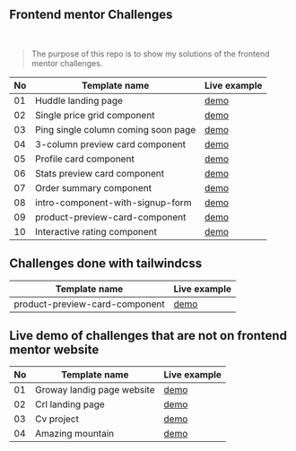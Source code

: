 ## Frontend mentor Challenges

<br/>

> The purpose of this repo is to show my solutions of the frontend mentor challenges.

| No  | Template name                       | Live example                                                       |
| --- | ----------------------------------- | ------------------------------------------------------------------ |
| 01  | Huddle landing page                 | [demo](https://the-huddle-landing-page.netlify.app/)               |
| 02  | Single price grid component         | [demo](https://the-single-price-grid-component-master.netlify.app) |
| 03  | Ping single column coming soon page | [demo](https://the-ping-coming-soon-page.netlify.app)              |
| 04  | 3-column preview card component     | [demo](https://the-three-column-preview-card.netlify.app)          |
| 05  | Profile card component              | [demo](https://the-profile-card-component.netlify.app)             |
| 06  | Stats preview card component        | [demo](https://frontend-mentor-challenges-tawny.vercel.app)        |
| 07  | Order summary component             | [demo](https://the-order-summary-component.netlify.app)            |
| 08  | intro-component-with-signup-form    | [demo](https://the-intro-component-with-signup-form.netlify.app)   |
| 09  | product-preview-card-component      | [demo](https://the-product-preview-card-component.netlify.app/)    |
| 10  | Interactive rating component        | [demo]()                                                           |

## Challenges done with tailwindcss

| Template name                  | Live example                                           |
| ------------------------------ | ------------------------------------------------------ |
| product-preview-card-component | [demo](https://tw-product-card-component.netlify.app/) |

## Live demo of challenges that are not on frontend mentor website

| No  | Template name              | Live example                                      |
| --- | -------------------------- | ------------------------------------------------- |
| 01  | Groway landig page website | [demo](https://groway-analytics.netlify.app)      |
| 02  | Crl landing page           | [demo](https://crl-webpage.netlify.app)           |
| 03  | Cv project                 | [demo](https://the-cv-project.netlify.app/)       |
| 04  | Amazing mountain           | [demo](https://the-amazing-mountain.netlify.app/) |
